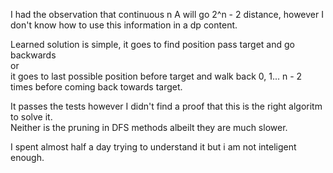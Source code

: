 I had the observation that continuous n A will go 2^n - 2 distance, however I don't know how to use this information in a dp content.

Learned solution is simple, it goes to find position pass target and go backwards\
or\
it goes to last possible position before target and walk back 0, 1... n - 2 times before coming back towards target.

It passes the tests however I didn't find a proof that this is the right algoritm to solve it.\
Neither is the pruning in DFS methods albeilt they are much slower.

I spent almost half a day trying to understand it but i am not inteligent enough.

